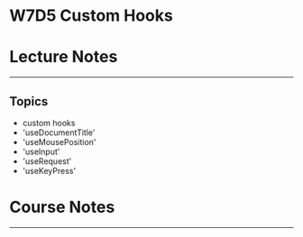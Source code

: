 # W7D5 Custom Hooks
# Lecture Notes
_________________
## Topics
- custom hooks
- 'useDocumentTitle'
- 'useMousePosition'
- 'useInput'
- 'useRequest'
- 'useKeyPress'

# Course Notes
_________________
